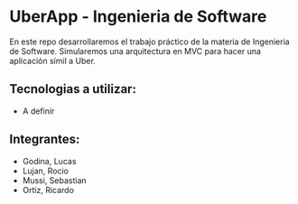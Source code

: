 # UberApp - Ingenieria de Software

En este repo desarrollaremos el trabajo práctico de la materia de Ingenieria de Software.
Simularemos una arquitectura en MVC para hacer una aplicación símil a Uber.

## Tecnologias a utilizar:

-   A definir

## Integrantes:

-   Godina, Lucas
-   Lujan, Rocio
-   Mussi, Sebastian
-   Ortiz, Ricardo

